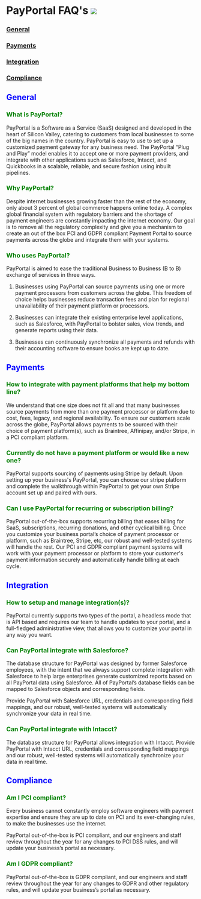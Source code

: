 <!---
title: "Payportal FAQs"
date: 2019-06-18T14:39:21-07:00
draft: true
---> 
# PayPortal  FAQ's   ![](https://i.ytimg.com/vi/IQRsJvNwMCU/maxresdefault.jpg)       
### [**General**](#general)   
### [**Payments**](#payments)    
### [**Integration**](#integration)    
### [**Compliance**](#compliance)  
## <span style="color:blue">**General**<a id="general"></a></span>    
### <span style="color:green">**What is PayPortal?**</span>
PayPortal is a Software as a Service (SaaS) designed and developed in the heart 
of Silicon Valley, catering to customers from local businesses to some of the big 
names in the country. PayPortal is easy to use to set up a customized payment 
gateway for any business need. The PayPortal “Plug and Play” model enables it to 
accept one or more payment providers, and integrate with other applications such 
as Salesforce, Intacct, and Quickbooks in a scalable, reliable, and secure 
fashion using inbuilt pipelines.

### <span style="color:green">**Why PayPortal?**</span>
Despite internet businesses growing faster than the rest of the economy, 
only about 3 percent of global commerce happens online today. 
A complex global financial system with regulatory barriers 
and the shortage of payment engineers are constantly impacting 
the internet economy. Our goal is to remove all the regulatory 
complexity and give you a mechanism to create an out of the box PCI and 
GDPR compliant Payment Portal to source payments across the globe and 
integrate them with your systems.

### <span style="color:green">**Who uses PayPortal?**</span>


PayPortal is aimed to ease the traditional Business to Business (B to B) exchange of services in three ways.

1. Businesses using PayPortal can source payments using one or more payment processors from customers across the globe. This freedom of choice helps businesses reduce transaction fees and plan for regional unavailability of their payment platform or processors.

2. Businesses can integrate their existing enterprise level applications, such as Salesforce, with PayPortal to bolster sales, view trends, and generate reports using their data.

3. Businesses can continuously synchronize all payments and refunds with their accounting software to ensure books are kept up to date.

## <span style="color:blue">**Payments**<a id="payments"></a></span>

### <span style="color:green">**How to integrate with payment platforms that help my bottom line?**</span>

We understand that one size does not fit all and that many businesses source payments from more than one payment processor or platform due to cost, fees, legacy, and regional availability. To ensure our customers scale across the globe, PayPortal allows payments to be sourced with their choice of payment platform(s), such as Braintree, Affinipay, and/or Stripe, in a PCI compliant platform.



### <span style="color:green">**Currently do not have a payment platform or would like a new one?**</span>
PayPortal supports sourcing of payments using Stripe by default. Upon setting up your business's PayPortal, you can choose our stripe platform and complete the walkthrough within PayPortal to get your own Stripe account set up and paired with ours.

### <span style="color:green">**Can I use PayPortal for recurring or subscription billing?**</span>
PayPortal out-of-the-box supports recurring billing that eases billing for SaaS, subscriptions, recurring donations, and other cyclical billing. Once you customize your business portal’s choice of payment processor or platform, such as Braintree, Stripe, etc, our robust and well-tested systems will handle the rest. Our PCI and GDPR compliant payment systems will work with your payment processor or platform to store your customer's payment information securely and automatically handle billing at each cycle.

## <span style="color:blue">**Integration**<a id="integration"></a></span>

### <span style="color:green">**How to setup and manage integration(s)?**</span>
PayPortal currently supports two types of the portal, a headless mode that is API based and requires our team to handle updates to your portal, and a full-fledged administrative view, that allows you to customize your portal in any way you want.

### <span style="color:green">**Can PayPortal integrate with Salesforce?**</span>
The database structure for PayPortal was designed by former Salesforce employees, with the intent that we always support complete integration with Salesforce to help large enterprises generate customized reports based on all PayPortal data using Salesforce. All of PayPortal’s database fields can be mapped to Salesforce objects and corresponding fields.

Provide PayPortal with Salesforce URL, credentials and corresponding field mappings, and our robust, well-tested systems will automatically synchronize your data in real time.
### <span style="color:green">**Can PayPortal integrate with Intacct?**</span>
The database structure for PayPortal allows integration with Intacct. Provide PayPortal with Intacct URL, credentials and corresponding field mappings and our robust, well-tested systems will automatically synchronize your data in real time.

## <span style="color:blue">**Compliance**<a id="compliance"></a></span>
### <span style="color:green">**Am I PCI compliant?**</span>
Every business cannot constantly employ software engineers with payment expertise and ensure they are up to date on PCI and its ever-changing rules, to make the businesses use the internet.

PayPortal out-of-the-box is PCI compliant, and our engineers and staff review throughout the year for any changes to PCI DSS rules, and will update your business’s portal as necessary.
### <span style="color:green">**Am I GDPR compliant?**</span>
PayPortal out-of-the-box is GDPR compliant, and our engineers and staff review throughout the year for any changes to GDPR and other regulatory rules, and will update your business’s portal as necessary.

